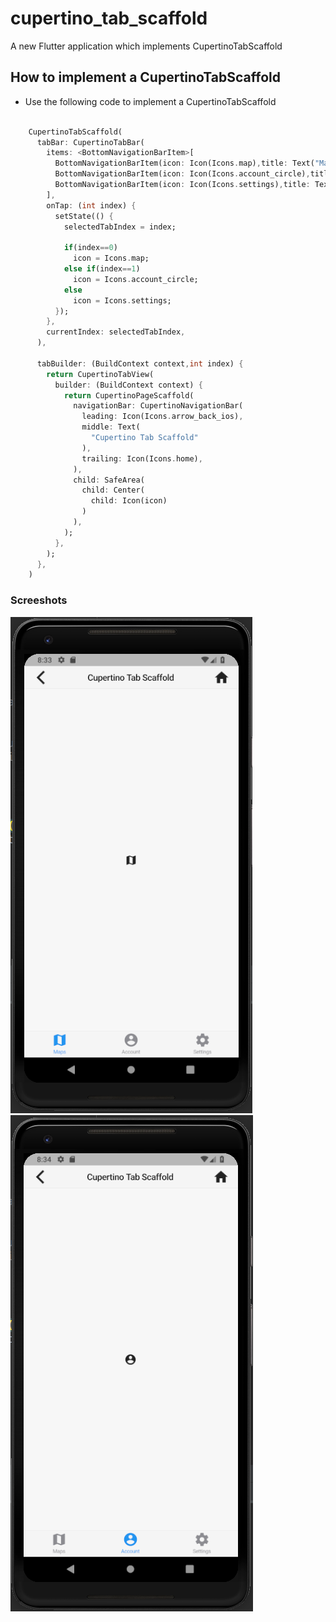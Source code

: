 # cupertino_tab_scaffold

A new Flutter application which implements CupertinoTabScaffold

## How to implement a CupertinoTabScaffold

- Use the following code to implement a CupertinoTabScaffold

```dart

    CupertinoTabScaffold(
      tabBar: CupertinoTabBar(
        items: <BottomNavigationBarItem>[
          BottomNavigationBarItem(icon: Icon(Icons.map),title: Text("Maps")),
          BottomNavigationBarItem(icon: Icon(Icons.account_circle),title: Text("Account")),
          BottomNavigationBarItem(icon: Icon(Icons.settings),title: Text("Settings")),
        ],
        onTap: (int index) {
          setState(() {
            selectedTabIndex = index;

            if(index==0)
              icon = Icons.map;
            else if(index==1)
              icon = Icons.account_circle;
            else
              icon = Icons.settings;
          });
        },
        currentIndex: selectedTabIndex,
      ),

      tabBuilder: (BuildContext context,int index) {
        return CupertinoTabView(
          builder: (BuildContext context) {
            return CupertinoPageScaffold(
              navigationBar: CupertinoNavigationBar(
                leading: Icon(Icons.arrow_back_ios),
                middle: Text(
                  "Cupertino Tab Scaffold"
                ),
                trailing: Icon(Icons.home),
              ),
              child: SafeArea(
                child: Center(
                  child: Icon(icon)
                )
              ),
            );
          },
        );
      },
    )

```

### Screeshots

![](./screenshots/screen1.png) ![](./screenshots/screen2.png)

